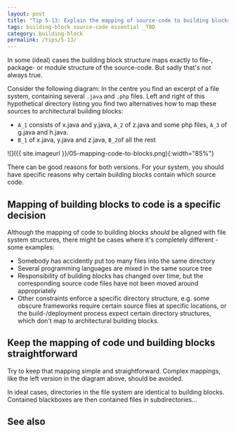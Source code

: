 ```yaml
---
layout: post
title: "Tip 5-13: Explain the mapping of source-code to building blocks!"
tags: building-block source-code essential _TBD
category: building-block
permalink: /tips/5-13/
---
```


In some (ideal) cases the building block structure maps exactly to
file-, package- or module structure of the source-code. But sadly that's not
always true.

Consider the following diagram: In the centre you find an
excerpt of a file system, containing several `.java` and `.php` files.
Left and right of this hypothetical directory listing you find two
alternatives how to map these sources to architectural building blocks:

* `A_1` consists of x.java and y.java, `A_2` of z.java and some php files,
`A_3` of g.java and h.java.
* `B_1` of x.java, y.java and z.java, `B_2`of all the rest



![]({{ site.imageurl }}/05-mapping-code-to-blocks.png){:width="85%"}

There can be good reasons for both versions. For your system, you should
have specific reasons why certain building blocks contain which source code.

## Mapping of building blocks to code is a specific decision

Although the mapping of code to building blocks _should_ be aligned
with file system structures, there might be cases where it's completely
different - some examples:

* Somebody has accidently put too many files into the same directory
* Several programming languages are mixed in the same source tree
* Responsibility of building blocks has changed over time, but the
corresponding source code files have not been moved around appropriately
* Other constraints enforce a specific directory structure, e.g.
some obscure frameworks require certain source files at specific locations,
or the build-/deployment process expect certain directory structures,
which don't map to architectural building blocks.


## Keep the mapping of code und building blocks straightforward

Try to keep that mapping simple and straightforward. Complex mappings,
like the left version in the diagram above, should be avoided.

In ideal cases, directories in the file system are identical to building
blocks. Contained blackboxes are then contained files in subdirectories...

## See also
